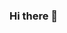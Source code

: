### Hi there 👋

<!--
**praveenbaghel/praveenbaghel** is a ✨ _special_ ✨ repository because its `README.md` (this file) appears on your GitHub profile.

Here are some ideas to get you started:

- 🔭 I’m currently working on React, Node, Angular, NestJS, WebAPIs, Dotnet, Datawarehouse, Python
- 🌱 I’m currently learning IOT
- 👯 I’m looking to collaborate on Insuretech products
- 💬 Ask me about Integrations
- ⚡ Fun fact: I use tab over spaces
-->
